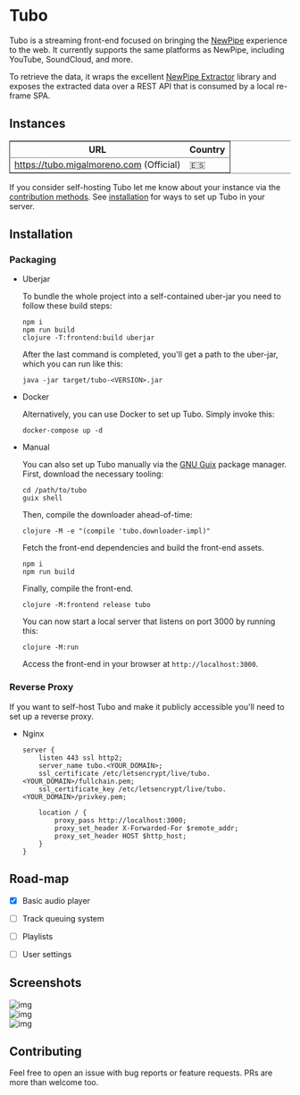 

# Tubo

Tubo is a streaming front-end focused on bringing the [NewPipe](https://github.com/TeamNewPipe/NewPipe) experience to the web. It currently supports the same platforms as NewPipe, including YouTube, SoundCloud, and more.  

To retrieve the data, it wraps the excellent [NewPipe Extractor](https://github.com/TeamNewPipe/NewPipeExtractor) library and exposes the extracted data over a REST API that is consumed by a local re-frame SPA.  


## Instances

<table border="2" cellspacing="0" cellpadding="6" rules="groups" frame="hsides">


<colgroup>
<col  class="org-left" />

<col  class="org-left" />
</colgroup>
<thead>
<tr>
<th scope="col" class="org-left">URL</th>
<th scope="col" class="org-left">Country</th>
</tr>
</thead>

<tbody>
<tr>
<td class="org-left"><a href="https://tubo.migalmoreno.com">https://tubo.migalmoreno.com</a> (Official)</td>
<td class="org-left">🇪🇸</td>
</tr>
</tbody>
</table>

If you consider self-hosting Tubo let me know about your instance via the [contribution methods](#orgd4254ad). See [installation](#orgb8016f7) for ways to set up Tubo in your server.  


## Installation


### Packaging

-   Uberjar

    To bundle the whole project into a self-contained uber-jar you need to follow these build steps:  
    
        npm i
        npm run build
        clojure -T:frontend:build uberjar
    
    After the last command is completed, you'll get a path to the uber-jar, which you can run like this:  
    
        java -jar target/tubo-<VERSION>.jar

-   Docker

    Alternatively, you can use Docker to set up Tubo. Simply invoke this:  
    
        docker-compose up -d

-   Manual

    You can also set up Tubo manually via the [GNU Guix](https://guix.gnu.org/) package manager. First, download the necessary tooling:  
    
        cd /path/to/tubo
        guix shell
    
    Then, compile the downloader ahead-of-time:  
    
        clojure -M -e "(compile 'tubo.downloader-impl)"
    
    Fetch the front-end dependencies and build the front-end assets.  
    
        npm i
        npm run build
    
    Finally, compile the front-end.  
    
        clojure -M:frontend release tubo
    
    You can now start a local server that listens on port 3000 by running this:  
    
        clojure -M:run
    
    Access the front-end in your browser at `http://localhost:3000`.  


### Reverse Proxy

If you want to self-host Tubo and make it publicly accessible you'll need to set up a reverse proxy.  

-   Nginx

        server {
            listen 443 ssl http2;
            server_name tubo.<YOUR_DOMAIN>;
            ssl_certificate /etc/letsencrypt/live/tubo.<YOUR_DOMAIN>/fullchain.pem;
            ssl_certificate_key /etc/letsencrypt/live/tubo.<YOUR_DOMAIN>/privkey.pem;
        
            location / {
                proxy_pass http://localhost:3000;
                proxy_set_header X-Forwarded-For $remote_addr;
                proxy_set_header HOST $http_host;
            }
        }


## Road-map

-   [X] Basic audio player
-   [ ] Track queuing system
-   [ ] Playlists
-   [ ] User settings


## Screenshots

![img](https://files.migalmoreno.com/tubo_kiosk.jpg)  
![img](https://files.migalmoreno.com/tubo_channel.jpg)  
![img](https://files.migalmoreno.com/tubo_stream.jpg)  


## Contributing

Feel free to open an issue with bug reports or feature requests. PRs are more than welcome too.  

